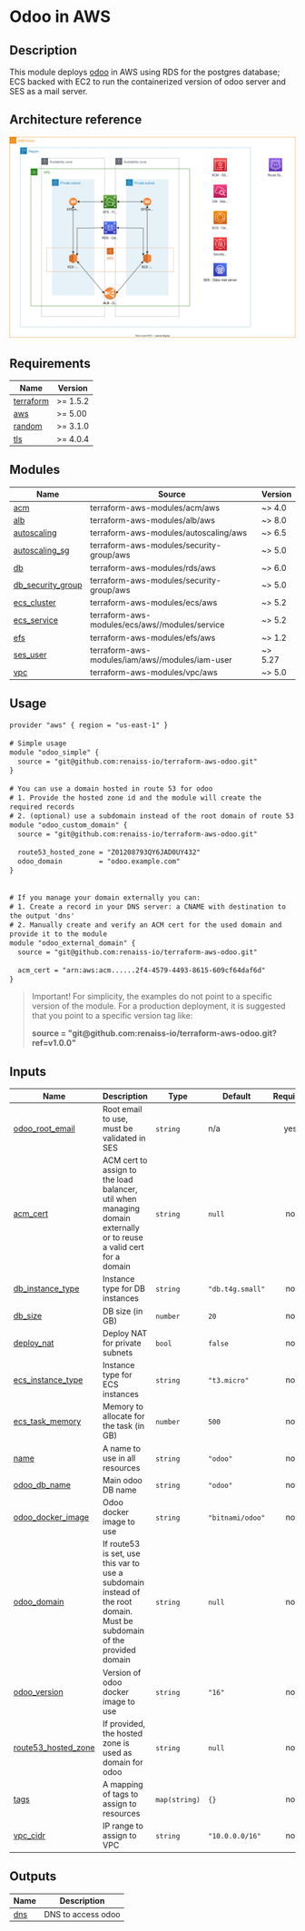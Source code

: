 <!-- BEGIN_TF_DOCS -->
# Odoo in AWS

## Description

This module deploys [odoo](https://odoo.com) in AWS using RDS for the postgres database; ECS backed with EC2 to run the containerized version of odoo server and SES as a mail server.

## Architecture reference

![Architecture diagram](images/Diagram.svg)

## Requirements

| Name | Version |
|------|---------|
| <a name="requirement_terraform"></a> [terraform](#requirement_terraform) | >= 1.5.2 |
| <a name="requirement_aws"></a> [aws](#requirement_aws) | >= 5.00 |
| <a name="requirement_random"></a> [random](#requirement_random) | >= 3.1.0 |
| <a name="requirement_tls"></a> [tls](#requirement_tls) | >= 4.0.4 |

## Modules

| Name | Source | Version |
|------|--------|---------|
| <a name="module_acm"></a> [acm](#module_acm) | terraform-aws-modules/acm/aws | ~> 4.0 |
| <a name="module_alb"></a> [alb](#module_alb) | terraform-aws-modules/alb/aws | ~> 8.0 |
| <a name="module_autoscaling"></a> [autoscaling](#module_autoscaling) | terraform-aws-modules/autoscaling/aws | ~> 6.5 |
| <a name="module_autoscaling_sg"></a> [autoscaling_sg](#module_autoscaling_sg) | terraform-aws-modules/security-group/aws | ~> 5.0 |
| <a name="module_db"></a> [db](#module_db) | terraform-aws-modules/rds/aws | ~> 6.0 |
| <a name="module_db_security_group"></a> [db_security_group](#module_db_security_group) | terraform-aws-modules/security-group/aws | ~> 5.0 |
| <a name="module_ecs_cluster"></a> [ecs_cluster](#module_ecs_cluster) | terraform-aws-modules/ecs/aws | ~> 5.2 |
| <a name="module_ecs_service"></a> [ecs_service](#module_ecs_service) | terraform-aws-modules/ecs/aws//modules/service | ~> 5.2 |
| <a name="module_efs"></a> [efs](#module_efs) | terraform-aws-modules/efs/aws | ~> 1.2 |
| <a name="module_ses_user"></a> [ses_user](#module_ses_user) | terraform-aws-modules/iam/aws//modules/iam-user | ~> 5.27 |
| <a name="module_vpc"></a> [vpc](#module_vpc) | terraform-aws-modules/vpc/aws | ~> 5.0 |

## Usage

```hcl
provider "aws" { region = "us-east-1" }

# Simple usage
module "odoo_simple" {
  source = "git@github.com:renaiss-io/terraform-aws-odoo.git"
}

# You can use a domain hosted in route 53 for odoo
# 1. Provide the hosted zone id and the module will create the required records
# 2. (optional) use a subdomain instead of the root domain of route 53
module "odoo_custom_domain" {
  source = "git@github.com:renaiss-io/terraform-aws-odoo.git"

  route53_hosted_zone = "Z01208793QY6JAD0UY432"
  odoo_domain         = "odoo.example.com"
}


# If you manage your domain externally you can:
# 1. Create a record in your DNS server: a CNAME with destination to the output 'dns'
# 2. Manually create and verify an ACM cert for the used domain and provide it to the module
module "odoo_external_domain" {
  source = "git@github.com:renaiss-io/terraform-aws-odoo.git"

  acm_cert = "arn:aws:acm......2f4-4579-4493-8615-609cf64daf6d"
}
```

> Important! For simplicity, the examples do not point to a
> specific version of the module. For a production deployment,
> it is suggested that you point to a specific version tag like:
>
> **source = "git<span>@</span>github.com:renaiss-io/terraform-aws-odoo.git?ref=v1.0.0"**

## Inputs

| Name | Description | Type | Default | Required |
|------|-------------|------|---------|:--------:|
| <a name="input_odoo_root_email"></a> [odoo_root_email](#input_odoo_root_email) | Root email to use, must be validated in SES | `string` | n/a | yes |
| <a name="input_acm_cert"></a> [acm_cert](#input_acm_cert) | ACM cert to assign to the load balancer, util when managing domain externally or to reuse a valid cert for a domain | `string` | `null` | no |
| <a name="input_db_instance_type"></a> [db_instance_type](#input_db_instance_type) | Instance type for DB instances | `string` | `"db.t4g.small"` | no |
| <a name="input_db_size"></a> [db_size](#input_db_size) | DB size (in GB) | `number` | `20` | no |
| <a name="input_deploy_nat"></a> [deploy_nat](#input_deploy_nat) | Deploy NAT for private subnets | `bool` | `false` | no |
| <a name="input_ecs_instance_type"></a> [ecs_instance_type](#input_ecs_instance_type) | Instance type for ECS instances | `string` | `"t3.micro"` | no |
| <a name="input_ecs_task_memory"></a> [ecs_task_memory](#input_ecs_task_memory) | Memory to allocate for the task (in GB) | `number` | `500` | no |
| <a name="input_name"></a> [name](#input_name) | A name to use in all resources | `string` | `"odoo"` | no |
| <a name="input_odoo_db_name"></a> [odoo_db_name](#input_odoo_db_name) | Main odoo DB name | `string` | `"odoo"` | no |
| <a name="input_odoo_docker_image"></a> [odoo_docker_image](#input_odoo_docker_image) | Odoo docker image to use | `string` | `"bitnami/odoo"` | no |
| <a name="input_odoo_domain"></a> [odoo_domain](#input_odoo_domain) | If route53 is set, use this var to use a subdomain instead of the root domain. Must be subdomain of the provided domain | `string` | `null` | no |
| <a name="input_odoo_version"></a> [odoo_version](#input_odoo_version) | Version of odoo docker image to use | `string` | `"16"` | no |
| <a name="input_route53_hosted_zone"></a> [route53_hosted_zone](#input_route53_hosted_zone) | If provided, the hosted zone is used as domain for odoo | `string` | `null` | no |
| <a name="input_tags"></a> [tags](#input_tags) | A mapping of tags to assign to resources | `map(string)` | `{}` | no |
| <a name="input_vpc_cidr"></a> [vpc_cidr](#input_vpc_cidr) | IP range to assign to VPC | `string` | `"10.0.0.0/16"` | no |

## Outputs

| Name | Description |
|------|-------------|
| <a name="output_dns"></a> [dns](#output_dns) | DNS to access odoo |
<!-- END_TF_DOCS -->